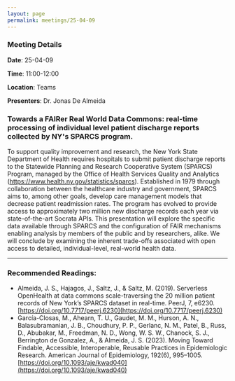 ```yaml
---
layout: page
permalink: meetings/25-04-09
---
```


### Meeting Details

**Date**: 25-04-09

**Time**: 11:00-12:00 

**Location**: Teams 

**Presenters**: Dr. Jonas De Almeida

###  Towards a FAIRer Real World Data Commons: real-time processing of individual level patient discharge reports collected by NY's SPARCS program. 

To support quality improvement and research, the New York State Department of Health requires hospitals to submit patient discharge reports to the Statewide Planning and Research Cooperative System (SPARCS) Program, managed by the Office of Health Services Quality and Analytics (https://www.health.ny.gov/statistics/sparcs). Established in 1979 through collaboration between the healthcare industry and government, SPARCS aims to, among other goals, develop care management models that decrease patient readmission rates. The program has evolved to provide access to approximately two million new discharge records each year via state-of-the-art Socrata APIs. This presentation will explore the specific data available through SPARCS and the configuration of FAIR mechanisms enabling analysis by members of the public and by researchers, alike. We will conclude by examining the inherent trade-offs associated with open access to detailed, individual-level, real-world health data.

---

### Recommended Readings:

- Almeida, J. S., Hajagos, J., Saltz, J., & Saltz, M. (2019). Serverless OpenHealth at data commons scale-traversing the 20 million patient records of New York’s SPARCS dataset in real-time. PeerJ, 7, e6230. [https://doi.org/10.7717/peerj.6230](https://doi.org/10.7717/peerj.6230)
- García-Closas, M., Ahearn, T. U., Gaudet, M. M., Hurson, A. N., Balasubramanian, J. B., Choudhury, P. P., Gerlanc, N. M., Patel, B., Russ, D., Abubakar, M., Freedman, N. D., Wong, W. S. W., Chanock, S. J., Berrington de Gonzalez, A., & Almeida, J. S. (2023). Moving Toward Findable, Accessible, Interoperable, Reusable Practices in Epidemiologic Research. American Journal of Epidemiology, 192(6), 995–1005. [https://doi.org/10.1093/aje/kwad040](https://doi.org/10.1093/aje/kwad040)


<br><br>

